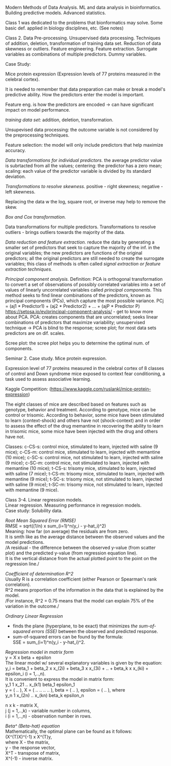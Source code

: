 Modern Methods of Data Analysis.
ML and data analysis in bioinformatics. Building predictive models. Advanced statistics.



Class 1 was dedicated to the problems that bionformatics may solve. Some basic def. applied in biology disciplines, etc. (See notes)


Class 2. Data Pre-processing.
Unsupervised data processing. Techniques of addition, deletion, transformation of training data set. Reduction of data skewness or outliers. Feature engineering.
Feature extraction. Surrogate variables as combinations of multiple predictors. Dummy variables.

Case Study:

Mice protein expression (Expression levels of 77 proteins measured in the celebral cortex).


It is needed to remember that data preparation can make or break a model's predictive ability. How the predictors enter the model is important.

Feature eng. is how the predictors are encoded -> can have significant impact on model performance.

*training data set:*
addition,
deletion,
transformation.

Unsupevised data processing: the outcome variable is not considered by the preprocessing techniques.

Feature selection: the model will only include predictors that help maximize accuracy.

*Data transformations for individual predictors.*
the average predictor value is subrtacted from all the values;
centering: the predictor has a zero mean;
scaling: each value of the predictor variable is divided by its standard deviation.

*Transformations to resolve skewness.*
positive - right skewness;
negative - left skewness.

Replacing the data w the log, square root, or inverse may help to remove the skew.

*Box and Cox transformation.*

Data transformations for multiple predictors.
Transformations to resolve outliers - brings outliers towards the majority of the data.

*Data reduction and feature extraction.*
reduce the data by generating a smaller set of predictors that seek to capture the majority of the inf. in the original variables;
the new predictors are functions of the original predictors;
all the original predictors are still needed to create the surrogate variables;
this class of methods is often called *signal extraction or feature extraction techniques*.

*Principal component analysis.*
Definition: PCA is orthogonal transformation to convert a set of observations of possibly correlated variables into a set of values of linearly uncorrelated variables called *principal components*.
This method seeks to find linear combinations of the predictors, known as principal components (PCs), which capture the most possible variance.
PCj = (aj1 * Predictor1) + (aj2 * Predictor2) + ... + (ajP * Predictor P)
https://setosa.io/ev/principal-component-analysis/ - get to know more about PCA.
PCA:
creates components that are uncorrelated;
seeks linear combinations of predictors that maximize variability;
unsupervised technique -> PCA is blind to the response;
scree plot;
for most data sets predictors are on dif. scales.

Scree plot: the scree plot helps you to determine the optimal num. of components.


Seminar 2. Case study. Mice protein expression.

Expression level of 77 proteins measured in the celebral cortex of 8 classes of control and Down syndrome mice exposed to context fear conditioning, a task used to assess associative learning.

Kaggle Competition: (https://www.kaggle.com/ruslankl/mice-protein-expression)

The eight classes of mice are described based on features such as genotype, behavior and treatment. According to genotype, mice can be control or trisomic. According to behavior, some mice have been stimulated to learn (context-shock) and others have not (shock-context) and in order to assess the effect of the drug memantine in recovering the ability to learn in trisomic mice, some mice have been injected with the drug and others have not.

Classes:
c-CS-s: control mice, stimulated to learn, injected with saline (9 mice);
c-CS-m: control mice, stimulated to learn, injected with memantine (10 mice);
c-SC-s: control mice, not stimulated to learn, injected with saline (9 mice);
c-SC-m: control mice, not stimulated to learn, injected with memantine (10 mice);
t-CS-s: trisomy mice, stimulated to learn, injected with saline (7 mice);
t-CS-m: trisomy mice, stimulated to learn, injected with memantine (9 mice);
t-SC-s: trisomy mice, not stimulated to learn, injected with saline (9 mice);
t-SC-m: trisomy mice, not stimulated to learn, injected with memantine (9 mice).

Class 3-4. Linear regression models.  
Linear regression. Measuring performance in regression models.  
Case study: Solubility data.  
  
*Root Mean Squared Error (RMSE)*  
RMSE = sqrt((1/n) x sum_(i=1)^n(y_i - y-hat_i)^2)  
Meaning: how far (on average) the residuals are from zero.  
It is smth like as the average distance between the observed values and the model predictions.  
/A residual - the difference between the observed y-value (from scatter plot) and the predicted y-value (from regression equation line).  
It is the vertical distance from the actual plotted point to the point on the regression line./

*Coefficient of determination R^2*  
Usually R is a correlation coefficient (either Pearson or Spearman's rank correlation).  
R^2 means proportion of the information in the data that is explained by the model.  
/For instance, R^2 = 0.75 means that the model can explain 75% of the variation in the outcome./  

*Ordinary Linear Regression*  
- finds the plane (hyperplane, to be exact) that minimizes *the sum-of-squared errors (SSE)* between the observed and predicted response.  
- sum-of-squared errors can be found by the formula:  
SSE = sum_(i=1)^n(y_i - y-hat_i)^2.  

*Regression model in matrix form*  
y = X x beta + epsilon  
The linear model w/ several explanatory variables is given by the equation:  
y_i = beta_1 + beta_2 x x_(2i) + beta_3 x x_(3i) + .. + beta_k x x_(ki) + epsilon_i (i = 1,..,n).  
It is convenient to express the model in matrix form:  
      y_1          1   x_21  .. x_(k1)            beta_1                epsilon_1  
y = ( .. ), X = ( ..    ..   ..  ..   ), beta = (   ..   ), epsilon = (    ..     ), where  
      y_n          1  x_(2n) .. x_(kn)            beta_k                epsilon_n  

n x k - matrix X,  
j (j = 1,..,k) - variable number in columns,  
i (i = 1,..,n) - observation number in rows.  

*Beta^ (Beta-hat) equation*  
Mathematically, the optimal plane can be found as it follows:  
(X^(T)X)^(-1) x X^(T)y,  
where X - the matrix,  
y - the response vector,  
X^T - transpose of matrix,  
X^(-1) - inverse matrix.  



